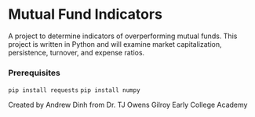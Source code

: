# Mutual Fund Indicators

A project to determine indicators of overperforming mutual funds.
This project is written in Python and will examine market capitalization, persistence, turnover, and expense ratios.

### Prerequisites
`pip install requests`
`pip install numpy`

Created by Andrew Dinh from Dr. TJ Owens Gilroy Early College Academy

